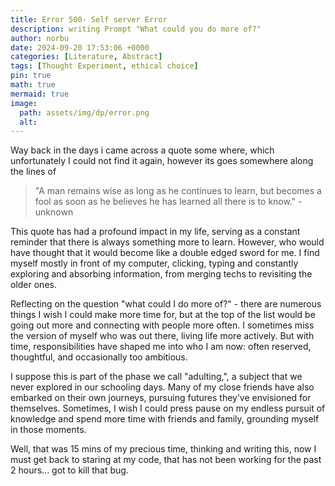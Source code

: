 ```yaml
---
title: Error 500- Self server Error
description: writing Prompt "What could you do more of?"
author: norbu
date: 2024-09-20 17:53:06 +0000
categories: [Literature, Abstract]
tags: [Thought Experiment, ethical choice]
pin: true
math: true
mermaid: true
image:
  path: assets/img/dp/error.png
  alt: 
---
```


<!-- wp:paragraph -->
<p>Way back in the days i came across a quote some where, which unfortunately I could not find it again, however its goes somewhere along the lines of </p>
<!-- /wp:paragraph -->

<!-- wp:quote -->
<blockquote class="wp-block-quote"><!-- wp:paragraph -->
<p>"A man remains wise as long as he continues to learn, but becomes a fool as soon as he believes he has learned all there is to know." - unknown</p>
<!-- /wp:paragraph --></blockquote>
<!-- /wp:quote -->

<!-- wp:paragraph -->
<p>This quote has had a profound impact in my life, serving as a constant reminder that there is always something more to learn. However, who would have thought that it would become like a double edged sword for me. I find myself mostly in front of my computer, clicking, typing and constantly exploring and absorbing information,  from merging techs to revisiting the older ones. </p>
<!-- /wp:paragraph -->

<!-- wp:paragraph -->
<p>Reflecting on the question "what could I do more of?" -  there are numerous things I wish I could make more time for, but at the top of the list would be going out more and connecting with people more often. I sometimes miss the version of myself who was out there, living life more actively. But with time, responsibilities have shaped me into who I am now: often reserved, thoughtful, and occasionally too ambitious.</p>
<!-- /wp:paragraph -->

<!-- wp:paragraph -->
<p>I suppose this is part of the phase we call "adulting,", a subject that we never explored in our schooling days.  Many of my close friends have also embarked on their own journeys, pursuing futures they’ve envisioned for themselves. Sometimes, I wish I could press pause on my endless pursuit of knowledge and spend more time with friends and family, grounding myself in those moments.</p>
<!-- /wp:paragraph -->

<!-- wp:paragraph -->
<p>Well, that was 15 mins of my precious time, thinking and writing this, now I must get back to staring at my code, that has not been working for the past 2 hours... got to kill that bug.</p>
<!-- /wp:paragraph -->

<!-- wp:paragraph -->
<p></p>
<!-- /wp:paragraph -->